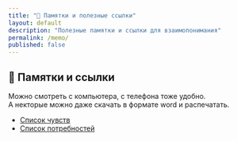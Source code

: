 ```yaml
---
title: "💾 Памятки и полезные ссылки"
layout: default
description: "Полезные памятки и ссылки для взаимопонимания"
permalink: /memo/
published: false
---
```

## 💾 Памятки и ссылки

Можно смотреть с компьютера, с телефона тоже удобно.\
А некторые можно даже скачать в формате word и распечатать.

* [Список чувств](/feelings/ "Телеграм канал с анонсами")
* [Список потребностей](/needs/ "Телеграм канал с анонсами")
